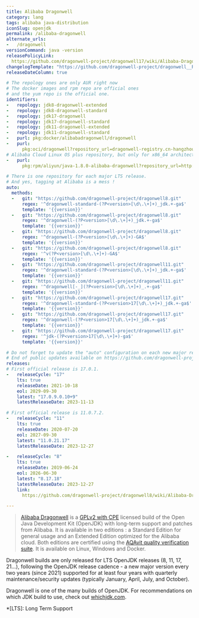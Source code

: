 ```yaml
---
title: Alibaba Dragonwell
category: lang
tags: alibaba java-distribution
iconSlug: openjdk
permalink: /alibaba-dragonwell
alternate_urls:
-   /dragonwell
versionCommand: java -version
releasePolicyLink: 
  https://github.com/dragonwell-project/dragonwell17/wiki/Alibaba-Dragonwell-Support
changelogTemplate: "https://github.com/dragonwell-project/dragonwell__RELEASE_CYCLE__/wiki/Alibaba-Dragonwell-__RELEASE_CYCLE__-Standard-Edition-Release-Notes"
releaseDateColumn: true

# The repology ones are only AUR right now
# The docker images and rpm repo are official ones
# and the yum repo is the official one.
identifiers:
-   repology: jdk8-dragonwell-extended
-   repology: jdk8-dragonwell-standard
-   repology: jdk17-dragonwell
-   repology: jdk17-dragonwell-standard
-   repology: jdk11-dragonwell-extended
-   repology: jdk11-dragonwell-standard
-   purl: pkg:docker/alibabadragonwell/dragonwell
-   purl: 
      pkg:oci/dragonwell?repository_url=dragonwell-registry.cn-hangzhou.cr.aliyuncs.com/dragonwell/dragonwell
# Alibaba Cloud Linux OS plus repository, but only for x86_64 architecture
-   purl: 
      pkg:rpm/aliyun/java-1.8.0-alibaba-dragonwell?repository_url=http://mirrors.aliyun.com/alinux/2.1903/plus/x86_64/

# There is one repository for each major LTS release.
# And yes, tagging at Alibaba is a mess !
auto:
  methods:
  -   git: "https://github.com/dragonwell-project/dragonwell8.git"
      regex: '^dragonwell-standard-(?P<version>[\d\.\+]+)_jdk.+-ga$'
      template: '{{version}}'
  -   git: "https://github.com/dragonwell-project/dragonwell8.git"
      regex: '^dragonwell-(?P<version>[\d\.\+]+)_jdk.+-ga$'
      template: '{{version}}'
  -   git: "https://github.com/dragonwell-project/dragonwell8.git"
      regex: '^dragonwell-(?P<version>[\d\.\+]+)-GA$'
      template: '{{version}}'
  -   git: "https://github.com/dragonwell-project/dragonwell8.git"
      regex: '^v(?P<version>[\d\.\+]+)-GA$'
      template: '{{version}}'
  -   git: "https://github.com/dragonwell-project/dragonwell11.git"
      regex: '^dragonwell-standard-(?P<version>[\d\.\+]+)_jdk.+-ga$'
      template: '{{version}}'
  -   git: "https://github.com/dragonwell-project/dragonwell11.git"
      regex: '^dragonwell[-_](?P<version>[\d\.\+]+)_.+-ga$'
      template: '{{version}}'
  -   git: "https://github.com/dragonwell-project/dragonwell17.git"
      regex: '^dragonwell-standard-(?P<version>17[\d\.\+]+)_jdk.+-ga$'
      template: '{{version}}'
  -   git: "https://github.com/dragonwell-project/dragonwell17.git"
      regex: '^dragonwell-(?P<version>17[\d\.\+]+)_jdk.+-ga$'
      template: '{{version}}'
  -   git: "https://github.com/dragonwell-project/dragonwell17.git"
      regex: '^jdk-(?P<version>17[\d\.\+]+)-ga$'
      template: '{{version}}'

# Do not forget to update the "auto" configuration on each new major release.
# End of public updates available on https://github.com/dragonwell-project/dragonwell17/wiki/Alibaba-Dragonwell-Support
releases:
# First official release is 17.0.1.
-   releaseCycle: "17"
    lts: true
    releaseDate: 2021-10-18
    eol: 2029-09-30
    latest: "17.0.9.0.10+9"
    latestReleaseDate: 2023-11-13

# First official release is 11.0.7.2.
-   releaseCycle: "11"
    lts: true
    releaseDate: 2020-07-20
    eol: 2027-09-30
    latest: "11.0.21.17"
    latestReleaseDate: 2023-12-27

-   releaseCycle: "8"
    lts: true
    releaseDate: 2019-06-24
    eol: 2026-06-30
    latest: "8.17.18"
    latestReleaseDate: 2023-12-27
    link: 
      https://github.com/dragonwell-project/dragonwell8/wiki/Alibaba-Dragonwell8-Standard-Edition-Release-Notes

---
```


> [Alibaba Dragonwell](https://dragonwell-jdk.io/) is a [GPLv2 with CPE](https://openjdk.org/legal/gplv2+ce.html)
> licensed build of the Open Java Development Kit (OpenJDK) with long-term support and patches from
> Alibaba. It is available in two editions : a Standard Edition for general usage and an Extended
> Edition optimized for the Alibaba cloud. Both editions are certified using the [AQAvit quality
> verification suite](https://adoptium.net/aqavit/). It is available on Linux, Windows and Docker.

Dragonwell builds are only released for LTS OpenJDK releases (8, 11, 17, 21...), following
the OpenJDK release cadence - a new major version every
two years (since 2021) supported for at least four years with quarterly maintenance/security updates
(typically January, April, July, and October).

Dragonwell is one of the many builds of OpenJDK. For recommendations on which JDK build to use,
check out [whichjdk.com](https://whichjdk.com/#alibaba-dragonwell).

*[LTS]: Long Term Support
